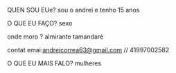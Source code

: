 QUEN SOU EUe?
sou o andrei e tenho 15 anos 

O QUE EU FAÇO?
sexo

onde moro ?
almirante tamandaré

contat
emai:andreicorrea63@gmail.com    //  41997002582

O QUE EU MAIS FALO?
mulheres

